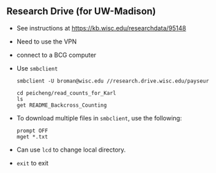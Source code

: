 ## Research Drive (for UW-Madison)

- See instructions at https://kb.wisc.edu/researchdata/95148

- Need to use the VPN

- connect to a BCG computer

- Use `smbclient`

  ```
  smbclient -U broman@wisc.edu //research.drive.wisc.edu/payseur

  cd peicheng/read_counts_for_Karl
  ls
  get README_Backcross_Counting
  ```

- To download multiple files in `smbclient`, use the following:

  ```
  prompt OFF
  mget *.txt
  ```

- Can use `lcd` to change local directory.

- `exit` to exit
